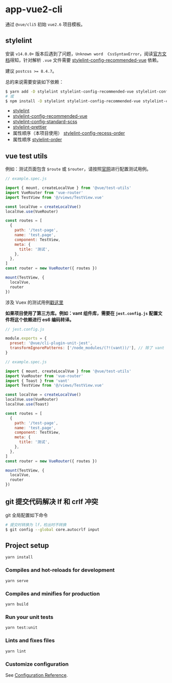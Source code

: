 # app-vue2-cli

通过 `@vue/cli5` 初始 `vue2.6` 项目模板。

## stylelint

安装 `v14.0.0+` 版本后遇到了问题，`Unknown word  CssSyntaxError`，阅读[官方文档](https://github.com/stylelint/stylelint/blob/main/docs/user-guide/get-started.md#linting-everything-else)得知，针对解析 `.vue` 文件需要 [stylelint-config-recommended-vue](https://github.com/ota-meshi/stylelint-config-recommended-vue) 依赖。

建议 `postcss >= 8.4.7`。

总的来说需要安装如下依赖：
```sh
$ yarn add -D stylelint stylelint-config-recommended-vue stylelint-config-standard-scss postcss-html stylelint-prettier stylelint-config-prettier stylelint-config-recess-order
# 或
$ npm install -D stylelint stylelint-config-recommended-vue stylelint-config-standard-scss postcss-html stylelint-prettier stylelint-config-prettier stylelint-config-recess-order
```
- [stylelint](https://github.com/stylelint/stylelint)
- [stylelint-config-recommended-vue](https://github.com/ota-meshi/stylelint-config-recommended-vue)
- [stylelint-config-standard-scss](https://github.com/stylelint-scss/stylelint-config-standard-scss)
- [stylelint-prettier](https://github.com/prettier/stylelint-prettier)
- 属性顺序（本项目使用） [stylelint-config-recess-order](https://github.com/stormwarning/stylelint-config-recess-order)
- 属性顺序 [stylelint-order](https://github.com/hudochenkov/stylelint-order)

## vue test utils

例如：测试页面包含 `$route` 或 `$router`，请按照[官网](https://v1.test-utils.vuejs.org/zh/guides/#%E9%85%8D%E5%90%88-vue-router-%E4%BD%BF%E7%94%A8)进行配置测试用例。
```js
// example.spec.js

import { mount, createLocalVue } from '@vue/test-utils'
import VueRouter from 'vue-router'
import TestView from '@/views/TestView.vue'

const localVue = createLocalVue()
localVue.use(VueRouter)

const routes = [
  {
    path: '/test-page',
    name: 'test.page',
    component: TestView,
    meta: {
      title: '测试',
    },
  },
]
const router = new VueRouter({ routes })

mount(TestView, {
  localVue,
  router
})
```

涉及 Vuex 的测试用例[戳这里](https://v1.test-utils.vuejs.org/zh/guides/#%E5%9C%A8%E7%BB%84%E4%BB%B6%E4%B8%AD%E6%B5%8B%E8%AF%95-vuex)

**如果项目使用了第三方库。例如：vant 组件库，需要在 `jest.config.js` 配置文件将这个依赖进行 es6 编码转译。**
```js
// jest.config.js

module.exports = {
  preset: '@vue/cli-plugin-unit-jest',
  transformIgnorePatterns: ['/node_modules/(?!(vant))/'], // 除了 vant 目录，其他都不需要转译
}
```
```js
// example.spec.js

import { mount, createLocalVue } from '@vue/test-utils'
import VueRouter from 'vue-router'
import { Toast } from 'vant'
import TestView from '@/views/TestView.vue'

const localVue = createLocalVue()
localVue.use(VueRouter)
localVue.use(Toast)

const routes = [
  {
    path: '/test-page',
    name: 'test.page',
    component: TestView,
    meta: {
      title: '测试',
    },
  },
]
const router = new VueRouter({ routes })

mount(TestView, {
  localVue,
  router
})
```

## git 提交代码解决 lf 和 crlf 冲突

git 全局配置如下命令
```sh
# 提交时转换为 lf，检出时不转换
$ git config --global core.autocrlf input
```

## Project setup
```
yarn install
```

### Compiles and hot-reloads for development
```
yarn serve
```

### Compiles and minifies for production
```
yarn build
```

### Run your unit tests
```
yarn test:unit
```

### Lints and fixes files
```
yarn lint
```

### Customize configuration
See [Configuration Reference](https://cli.vuejs.org/config/).
